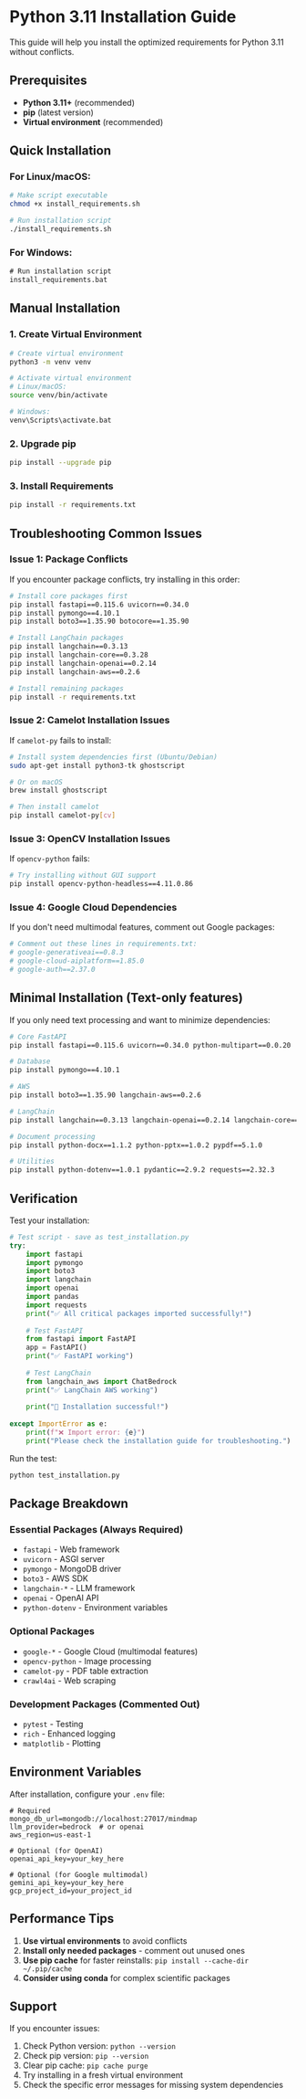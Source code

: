 # Python 3.11 Installation Guide

This guide will help you install the optimized requirements for Python 3.11 without conflicts.

## Prerequisites

- **Python 3.11+** (recommended)
- **pip** (latest version)
- **Virtual environment** (recommended)

## Quick Installation

### For Linux/macOS:
```bash
# Make script executable
chmod +x install_requirements.sh

# Run installation script
./install_requirements.sh
```

### For Windows:
```cmd
# Run installation script
install_requirements.bat
```

## Manual Installation

### 1. Create Virtual Environment
```bash
# Create virtual environment
python3 -m venv venv

# Activate virtual environment
# Linux/macOS:
source venv/bin/activate

# Windows:
venv\Scripts\activate.bat
```

### 2. Upgrade pip
```bash
pip install --upgrade pip
```

### 3. Install Requirements
```bash
pip install -r requirements.txt
```

## Troubleshooting Common Issues

### Issue 1: Package Conflicts
If you encounter package conflicts, try installing in this order:

```bash
# Install core packages first
pip install fastapi==0.115.6 uvicorn==0.34.0
pip install pymongo==4.10.1
pip install boto3==1.35.90 botocore==1.35.90

# Install LangChain packages
pip install langchain==0.3.13
pip install langchain-core==0.3.28
pip install langchain-openai==0.2.14
pip install langchain-aws==0.2.6

# Install remaining packages
pip install -r requirements.txt
```

### Issue 2: Camelot Installation Issues
If `camelot-py` fails to install:

```bash
# Install system dependencies first (Ubuntu/Debian)
sudo apt-get install python3-tk ghostscript

# Or on macOS
brew install ghostscript

# Then install camelot
pip install camelot-py[cv]
```

### Issue 3: OpenCV Installation Issues
If `opencv-python` fails:

```bash
# Try installing without GUI support
pip install opencv-python-headless==4.11.0.86
```

### Issue 4: Google Cloud Dependencies
If you don't need multimodal features, comment out Google packages:

```bash
# Comment out these lines in requirements.txt:
# google-generativeai==0.8.3
# google-cloud-aiplatform==1.85.0
# google-auth==2.37.0
```

## Minimal Installation (Text-only features)

If you only need text processing and want to minimize dependencies:

```bash
# Core FastAPI
pip install fastapi==0.115.6 uvicorn==0.34.0 python-multipart==0.0.20

# Database
pip install pymongo==4.10.1

# AWS
pip install boto3==1.35.90 langchain-aws==0.2.6

# LangChain
pip install langchain==0.3.13 langchain-openai==0.2.14 langchain-core==0.3.28

# Document processing
pip install python-docx==1.1.2 python-pptx==1.0.2 pypdf==5.1.0

# Utilities
pip install python-dotenv==1.0.1 pydantic==2.9.2 requests==2.32.3
```

## Verification

Test your installation:

```python
# Test script - save as test_installation.py
try:
    import fastapi
    import pymongo
    import boto3
    import langchain
    import openai
    import pandas
    import requests
    print("✅ All critical packages imported successfully!")
    
    # Test FastAPI
    from fastapi import FastAPI
    app = FastAPI()
    print("✅ FastAPI working")
    
    # Test LangChain
    from langchain_aws import ChatBedrock
    print("✅ LangChain AWS working")
    
    print("🎉 Installation successful!")
    
except ImportError as e:
    print(f"❌ Import error: {e}")
    print("Please check the installation guide for troubleshooting.")
```

Run the test:
```bash
python test_installation.py
```

## Package Breakdown

### Essential Packages (Always Required)
- `fastapi` - Web framework
- `uvicorn` - ASGI server
- `pymongo` - MongoDB driver
- `boto3` - AWS SDK
- `langchain-*` - LLM framework
- `openai` - OpenAI API
- `python-dotenv` - Environment variables

### Optional Packages
- `google-*` - Google Cloud (multimodal features)
- `opencv-python` - Image processing
- `camelot-py` - PDF table extraction
- `crawl4ai` - Web scraping

### Development Packages (Commented Out)
- `pytest` - Testing
- `rich` - Enhanced logging
- `matplotlib` - Plotting

## Environment Variables

After installation, configure your `.env` file:

```env
# Required
mongo_db_url=mongodb://localhost:27017/mindmap
llm_provider=bedrock  # or openai
aws_region=us-east-1

# Optional (for OpenAI)
openai_api_key=your_key_here

# Optional (for Google multimodal)
gemini_api_key=your_key_here
gcp_project_id=your_project_id
```

## Performance Tips

1. **Use virtual environments** to avoid conflicts
2. **Install only needed packages** - comment out unused ones
3. **Use pip cache** for faster reinstalls: `pip install --cache-dir ~/.pip/cache`
4. **Consider using conda** for complex scientific packages

## Support

If you encounter issues:

1. Check Python version: `python --version`
2. Check pip version: `pip --version`
3. Clear pip cache: `pip cache purge`
4. Try installing in a fresh virtual environment
5. Check the specific error messages for missing system dependencies